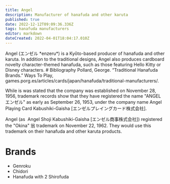 ```yaml
---
title: Angel
description: Manufacturer of hanafuda and other karuta
published: true
date: 2022-12-12T09:09:36.336Z
tags: hanafuda manufacturers
editor: markdown
dateCreated: 2022-04-01T18:04:17.010Z
---
```


Angel (エンゼル \*enzeru\*) is a Kyōto-based producer of hanafuda and other karuta. In addition to the traditional designs, Angel also produces cardboard novelty character-themed hanafuda, such as those featuring Hello Kitty or Disney characters. # Bibliography Pollard, George. “Traditional Hanafuda Brands.” Ways To Play, games.porg.es/articles/cards/japan/hanafuda/traditional-manufacturers/.

While is was stated that the company was established on November 28, 1956, trademark records show that they have registered the name "ANGEL エンゼル" as early as September 26, 1953, under the company name Angel Playing Card Kabushiki-Gaisha \[エンゼルプレイングカード株式会社\].

Angel (as  Angel Shoji Kabushiki-Gaisha \[エンゼル商事株式会社\]) registered the "Okina" 翁 trademark on November 22, 1962. They would use this trademark on their hanafuda and other karuta products.

# Brands
- Genroku
- Chidori
- Hanafuda with 2 Shirofuda